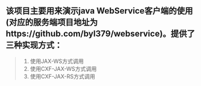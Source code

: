 ## 该项目主要用来演示java WebService客户端的使用(对应的服务端项目地址为https://github.com/byl379/webservice)。提供了三种实现方式：
> 1. 使用JAX-WS方式调用
> 2. 使用CXF-JAX-WS方式调用
> 3. 使用CXF-JAX-RS方式调用